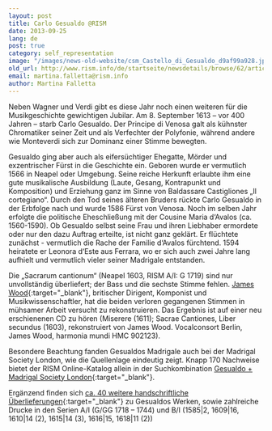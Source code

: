 ```yaml
---
layout: post
title: Carlo Gesualdo @RISM
date: 2013-09-25
lang: de
post: true
category: self_representation
image: "/images/news-old-website/csm_Castello_di_Gesualdo_d9af99a928.jpg"
old_url: http://www.rism.info/de/startseite/newsdetails/browse/62/article/64/carlo-gesualdo-rism.html
email: martina.falletta@rism.info
author: Martina Falletta
---
```



Neben Wagner und Verdi gibt es diese Jahr noch einen weiteren für die Musikgeschichte gewichtigen Jubilar. Am 8. September 1613 – vor 400 Jahren – starb Carlo Gesualdo. Der Principe di Venosa galt als kühnster Chromatiker seiner Zeit und als Verfechter der Polyfonie, während andere wie Monteverdi sich zur Dominanz einer Stimme bewegten.

Gesualdo ging aber auch als eifersüchtiger Ehegatte, Mörder und exzentrischer Fürst in die Geschichte ein. Geboren wurde er vermutlich 1566 in Neapel oder Umgebung. Seine reiche Herkunft erlaubte ihm eine gute musikalische Ausbildung (Laute, Gesang, Kontrapunkt und Komposition) und Erziehung ganz im Sinne von Baldassare Castigliones „Il cortegiano“. Durch den Tod seines älteren Bruders rückte Carlo Gesualdo in der Erbfolge nach und wurde 1586 Fürst von Venosa. Noch im selben Jahr erfolgte die politische Eheschließung mit der Cousine Maria d‘Avalos (ca. 1560-1590). Ob Gesualdo selbst seine Frau und ihren Liebhaber ermordete oder nur den dazu Auftrag erteilte, ist nicht ganz geklärt. Er flüchtete zunächst - vermutlich die Rache der Familie d‘Avalos fürchtend. 1594 heiratete er Leonora d‘Este aus Ferrara, wo er sich auch zwei Jahre lang aufhielt und vermutlich vieler seiner Madrigale entstanden.

Die „Sacrarum cantionum“ (Neapel 1603, RISM A/I: G 1719) sind nur unvollständig überliefert; der Bass und die sechste Stimme fehlen. [James Wood](http://www.choroi.net/){:target="_blank"}, britischer Dirigent, Komponist und Musikwissenschaftler, hat die beiden verloren gegangenen Stimmen in mühsamer Arbeit versucht zu rekonstruieren. Das Ergebnis ist auf einer neu erschienenen CD zu hören (Miserere (1611); Sacrae Cantiones, Liber secundus (1603), rekonstruiert von James Wood. Vocalconsort Berlin, James Wood, harmonia mundi HMC 902123).

Besondere Beachtung fanden Gesualdos Madrigale auch bei der Madrigal Society London, wie die Quellenlage eindeutig zeigt. Knapp 170 Nachweise bietet der RISM Online-Katalog allein in der Suchkombination [Gesualdo + Madrigal Society London](http://opac.rism.info/index.php?id=6&tx_bsbsearch_pi1%5Bsmode%5D=advanced&L=0&tx_bsbsearch_pi1%5Bfield%5D%5B0%5D=any_field&tx_bsbsearch_pi1%5Bquery%5D%5B0%5D=madrigal+society+london&tx_bsbsearch_pi1%5Bfield%5D%5B1%5D=sauthor&tx_bsbsearch_pi1%5Bquery%5D%5B1%5D=Gesualdo%2C+Carlo&tx_bsbsearch_pi1%5Bfield%5D%5B2%5D=stitle&tx_bsbsearch_pi1%5Bquery%5D%5B2%5D=&tx_bsbsearch_pi1%5Bsubmit_button%5D=Suche){:target="_blank"}.

Ergänzend finden sich [ca. 40 weitere handschriftliche Überlieferungen](http://opac.rism.info/index.php?id=6&tx_bsbsearch_pi1%5Bsmode%5D=advanced&L=0&tx_bsbsearch_pi1%5Bfield%5D%5B0%5D=any_field&tx_bsbsearch_pi1%5Bquery%5D%5B0%5D=&tx_bsbsearch_pi1%5Bfield%5D%5B1%5D=sauthor&tx_bsbsearch_pi1%5Bquery%5D%5B1%5D=Gesualdo%2C+Carlo&tx_bsbsearch_pi1%5Bfield%5D%5B2%5D=stitle&tx_bsbsearch_pi1%5Bquery%5D%5B2%5D=&tx_bsbsearch_pi1%5Bsubmit_button%5D=Suche){:target="_blank"} zu Gesualdos Werken, sowie zahlreiche Drucke in den Serien A/I (G/GG 1718 – 1744) und B/I (1585|2, 1609|16, 1610|14 (2), 1615|14 (3), 1616|15, 1618|11 (2))
